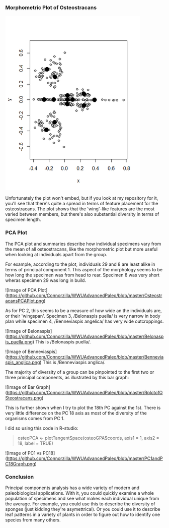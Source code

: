 ### Morphometric Plot of Osteostracans

![Image of Morphometrics](https://github.com/Connorzilla/WWUAdvancedPaleo/blob/master/Osteostracans%20Plot.png)

Unfortunately the plot won't embed, but if you look at my repository for it, you'll see that there's quite a spread in terms of feature placement for the osteostracans. The plot shows that the 'wing'-like features are the most varied between members, but there's also substantial diversity in terms of specimen length. 

### PCA Plot

The PCA plot and summaries describe how individual specimens vary from the mean of all osteostracans, like the morphometric plot but more useful when looking at individuals apart from the group. 

For example, according to the plot, individuals 29 and 8 are least alike in terms of principal component 1. This aspect of the morphology seems to be how long the specimen was from head to rear. Specimen 8 was very short wheras specimen 29 was long in build.

![Image of PCA Plot]
(https://github.com/Connorzilla/WWUAdvancedPaleo/blob/master/OsteostracansPCAPlot.png)

As for PC 2, this seems to be a measure of how wide an the individuals are, or their 'wingspan'. Specimen 3, /Belonaspis puella/ is very narrow in body plan while specimen 4, /Benneviaspis angelica/ has very wide outcroppings. 

![Image of Belonaspis]
(https://github.com/Connorzilla/WWUAdvancedPaleo/blob/master/Belonaspis_puella.png)
This is /Belonaspis puella/.

![Image of Benneviaspis]
(https://github.com/Connorzilla/WWUAdvancedPaleo/blob/master/Benneviaspis_anglica.png)
This is /Benneviaspis anglica/.

The majority of diversity of a group can be pinpointed to the first two or three principal components, as illustrated by this bar graph:

![Image of Bar Graph]
(https://github.com/Connorzilla/WWUAdvancedPaleo/blob/master/RplotofOSteostracans.png)

This is further shown when I try to plot the 18th PC against the 1st. There is very little difference on the PC 18 axis as most of the diversity of the organisms comes from PC 1. 

I did so using this code in R-studio:
>osteoPCA <- plotTangentSpace(osteoGPA$coords, axis1 = 1, axis2 = 18, label = TRUE)

![Image of PC1 vs PC18]
(https://github.com/Connorzilla/WWUAdvancedPaleo/blob/master/PC1andPC18Graph.png)

### Conclusion
Principal components analysis has a wide variety of modern and paleobiological applications. With it, you could quickly examine a whole population of specimens and see what makes each individual unique from the average. For example, you could use this to describe the diversity of sponges (just kidding they're asymettrical). Or you could use it to describe leaf patterns in a variety of plants in order to figure out how to identify one species from many others. 
